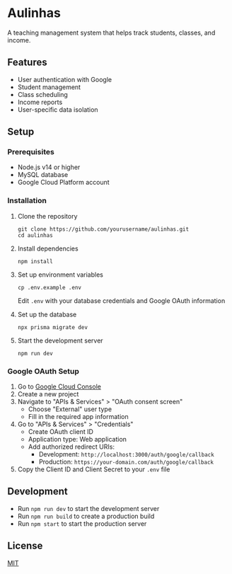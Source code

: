 # Aulinhas

A teaching management system that helps track students, classes, and income.

## Features

- User authentication with Google
- Student management
- Class scheduling
- Income reports
- User-specific data isolation

## Setup

### Prerequisites

- Node.js v14 or higher
- MySQL database
- Google Cloud Platform account

### Installation

1. Clone the repository
   ```
   git clone https://github.com/yourusername/aulinhas.git
   cd aulinhas
   ```

2. Install dependencies
   ```
   npm install
   ```

3. Set up environment variables
   ```
   cp .env.example .env
   ```
   Edit `.env` with your database credentials and Google OAuth information

4. Set up the database
   ```
   npx prisma migrate dev
   ```

5. Start the development server
   ```
   npm run dev
   ```

### Google OAuth Setup

1. Go to [Google Cloud Console](https://console.cloud.google.com/)
2. Create a new project
3. Navigate to "APIs & Services" > "OAuth consent screen"
   - Choose "External" user type
   - Fill in the required app information
4. Go to "APIs & Services" > "Credentials"
   - Create OAuth client ID
   - Application type: Web application
   - Add authorized redirect URIs:
     - Development: `http://localhost:3000/auth/google/callback`
     - Production: `https://your-domain.com/auth/google/callback`
5. Copy the Client ID and Client Secret to your `.env` file

## Development

- Run `npm run dev` to start the development server
- Run `npm run build` to create a production build
- Run `npm start` to start the production server

## License

[MIT](LICENSE)
